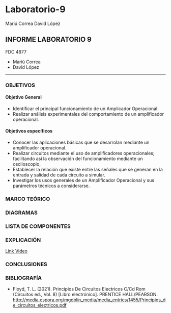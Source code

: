 # Laboratorio-9
Mariú Correa      David López
## INFORME LABORATORIO 9
FDC 4877
- Mariú Correa
- David López
----------------

### OBJETIVOS
#### Objetivo General
-   Identificar el principal funcionamiento de un Amplicador Operacional.
-   Realizar análisis experimentales del comportamiento de un amplificador operacional.
#### Objetivos específicos 
- Conocer las aplicaciones básicas que se desarrolan mediante un amplificador operacional.
- Realizar circuitos mediante el uso de amplificadores operacionales; facilitando así la observación del funcionamiento mediante un osciloscopio,
- Establecer la relación que existe entre las señales que se generan en la entrada y salidad de cada circuito a simular.
- Investigar los usos generales de un Amplificador Operacional y sus parámetros técnicos a considerarse.

### MARCO TEÓRICO 


### DIAGRAMAS


### LISTA DE COMPONENTES


### EXPLICACIÓN

[Link Video](https://youtu.be/rGZyYzdGYcU)

### CONCLUSIONES

 

### BIBLIOGRAFÍA

- Floyd, T. L. (2021). Principios De Circuitos Electricos C/Cd Rom (Circuitos ed., Vol. 8) [Libro electrónico]. PRENTICE HALL/PEARSON. http://media.espora.org/mgoblin_media/media_entries/1455/Principios_de_circuitos_electricos.pdf
